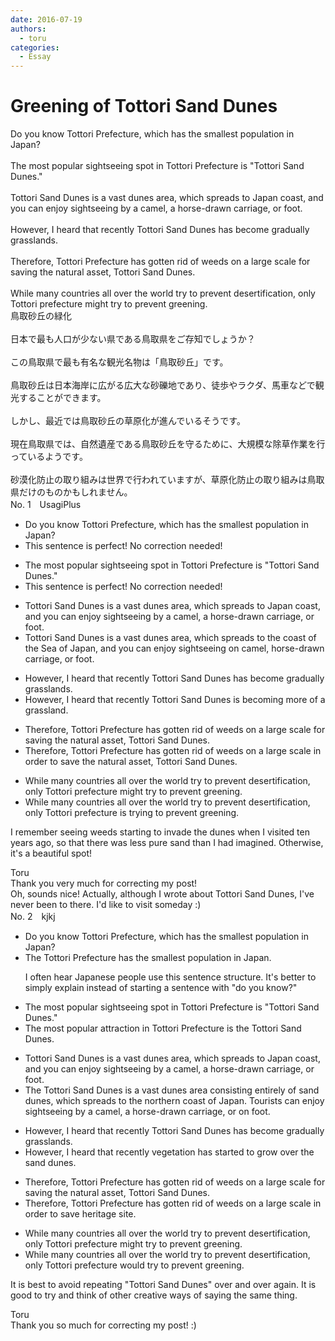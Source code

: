 ```yaml
---
date: 2016-07-19
authors:
  - toru
categories:
  - Essay
---
```


<h1 id="subject_show">Greening of Tottori Sand Dunes</h1>
<div class="date" hidden>Jul 19, 2016 09:24</div>
<div id="post"><div id="body_show_ori">
Do you know Tottori Prefecture, which has the smallest population in Japan?<br/><br/>The most popular sightseeing spot in Tottori Prefecture is "Tottori Sand Dunes."<br/><br/>Tottori Sand Dunes is a vast dunes area, which spreads to Japan coast, and you can enjoy sightseeing by a camel, a horse-drawn carriage, or foot.<br/><br/>However, I heard that recently Tottori Sand Dunes has become gradually grasslands.<br/><br/>Therefore, Tottori Prefecture has gotten rid of weeds on a large scale for saving the natural asset, Tottori Sand Dunes.<br/><br/>While many countries all over the world try to prevent desertification, only Tottori prefecture might try to prevent greening.
</div></div>

<!-- more -->

<div id="post_ja"><div id="body_show_mo">
鳥取砂丘の緑化<br/><br/>日本で最も人口が少ない県である鳥取県をご存知でしょうか？<br/><br/>この鳥取県で最も有名な観光名物は「鳥取砂丘」です。<br/><br/>鳥取砂丘は日本海岸に広がる広大な砂礫地であり、徒歩やラクダ、馬車などで観光することができます。<br/><br/>しかし、最近では鳥取砂丘の草原化が進んでいるそうです。<br/><br/>現在鳥取県では、自然遺産である鳥取砂丘を守るために、大規模な除草作業を行っているようです。<br/><br/>砂漠化防止の取り組みは世界で行われていますが、草原化防止の取り組みは鳥取県だけのものかもしれません。
</div></div>
<div id="block"><div class="first_name"> No. 1　<span class="just_name">UsagiPlus</span></div><div id="block2">
<ul class="correction_field">
<li class="incorrect">Do you know Tottori Prefecture, which has the smallest population in Japan?</li>
<li class="corrected perfect">This sentence is perfect! No correction needed!</li>
</ul>
<ul class="correction_field">
<li class="incorrect">The most popular sightseeing spot in Tottori Prefecture is "Tottori Sand Dunes."</li>
<li class="corrected perfect">This sentence is perfect! No correction needed!</li>
</ul>
<ul class="correction_field">
<li class="incorrect">Tottori Sand Dunes is a vast dunes area, which spreads to Japan coast, and you can enjoy sightseeing by a camel, a horse-drawn carriage, or foot.</li>
<li class="corrected correct">
Tottori Sand Dunes is a vast dunes area, which spreads to the coast of the Sea of Japan, and you can enjoy sightseeing on camel, horse-drawn carriage, or foot.
</li>
</ul>
<ul class="correction_field">
<li class="incorrect">However, I heard that recently Tottori Sand Dunes has become gradually grasslands.</li>
<li class="corrected correct">
However, I heard that recently Tottori Sand Dunes is becoming more of a grassland.
</li>
</ul>
<ul class="correction_field">
<li class="incorrect">Therefore, Tottori Prefecture has gotten rid of weeds on a large scale for saving the natural asset, Tottori Sand Dunes.</li>
<li class="corrected correct">
Therefore, Tottori Prefecture has gotten rid of weeds on a large scale in order to save the natural asset, Tottori Sand Dunes.
</li>
</ul>
<ul class="correction_field">
<li class="incorrect">While many countries all over the world try to prevent desertification, only Tottori prefecture might try to prevent greening.</li>
<li class="corrected correct">
While many countries all over the world try to prevent desertification, only Tottori prefecture is trying to prevent greening.
</li>
</ul>
<p class="comment_small">
 I remember seeing weeds starting to invade the dunes when I visited ten years ago, so that there was less pure sand than I had imagined.  Otherwise, it's a beautiful spot!
</p>

</div><div class="name"><span class="just_name">Toru</span><br>
Thank you very much for correcting my post!<br/>Oh, sounds nice! Actually, although I wrote about Tottori Sand Dunes, I've never been to there. I'd like to visit someday :)
</div>
</div>
<div id="block"><div class="first_name"> No. 2　<span class="just_name">kjkj</span></div><div id="block2">
<ul class="correction_field">
<li class="incorrect">Do you know Tottori Prefecture, which has the smallest population in Japan?</li>
<li class="corrected correct">
<span class="f_blue">The</span> <span class="f_blue">Tottori Prefecture has</span> the smallest population in Japan<span class="f_blue">.</span>
<p class="correction_comment">I often hear Japanese people use this sentence structure. It's better to simply explain instead of starting a sentence with "do you know?"</p>
</li>
</ul>
<ul class="correction_field">
<li class="incorrect">The most popular sightseeing spot in Tottori Prefecture is "Tottori Sand Dunes."</li>
<li class="corrected correct">
The most popular <span class="f_blue">attraction</span> in Tottori Prefecture is <span class="f_blue">the Tottori Sand Dunes</span>.
</li>
</ul>
<ul class="correction_field">
<li class="incorrect">Tottori Sand Dunes is a vast dunes area, which spreads to Japan coast, and you can enjoy sightseeing by a camel, a horse-drawn carriage, or foot.</li>
<li class="corrected correct">
<span class="f_blue">The </span>Tottori Sand Dunes is a vast <span class="f_red"><span class="sline">dunes</span></span> area<span class="f_blue"> consisting entirely of sand dunes</span>, which spreads to <span class="f_blue">the northern</span> coast<span class="f_blue"> of Japan</span>. <span class="f_blue">Tourists</span> can enjoy sightseeing by <span class="f_red"><span class="sline">a</span></span> camel, a horse-drawn carriage, or <span class="f_blue">on </span>foot.
</li>
</ul>
<ul class="correction_field">
<li class="incorrect">However, I heard that recently Tottori Sand Dunes has become gradually grasslands.</li>
<li class="corrected correct">
However, I heard that recently <span class="f_blue">vegetation has started to grow over the </span>sand dunes.
</li>
</ul>
<ul class="correction_field">
<li class="incorrect">Therefore, Tottori Prefecture has gotten rid of weeds on a large scale for saving the natural asset, Tottori Sand Dunes.</li>
<li class="corrected correct">
Therefore, Tottori Prefecture has gotten rid of weeds on a large scale <span class="f_blue">in order to save</span> <span class="f_blue">heritage site</span>.
</li>
</ul>
<ul class="correction_field">
<li class="incorrect">While many countries all over the world try to prevent desertification, only Tottori prefecture might try to prevent greening.</li>
<li class="corrected correct">
While many countries all over the world try to prevent desertification, only Tottori prefecture <span class="f_blue">would</span> try to prevent greening.
</li>
</ul>
<p class="comment_small">
 It is best to avoid repeating "Tottori Sand Dunes" over and over again. It is good to try and think of other creative ways of saying the same thing.
</p>

</div><div class="name"><span class="just_name">Toru</span><br>
Thank you so much for correcting my post! :)
</div>
</div>

